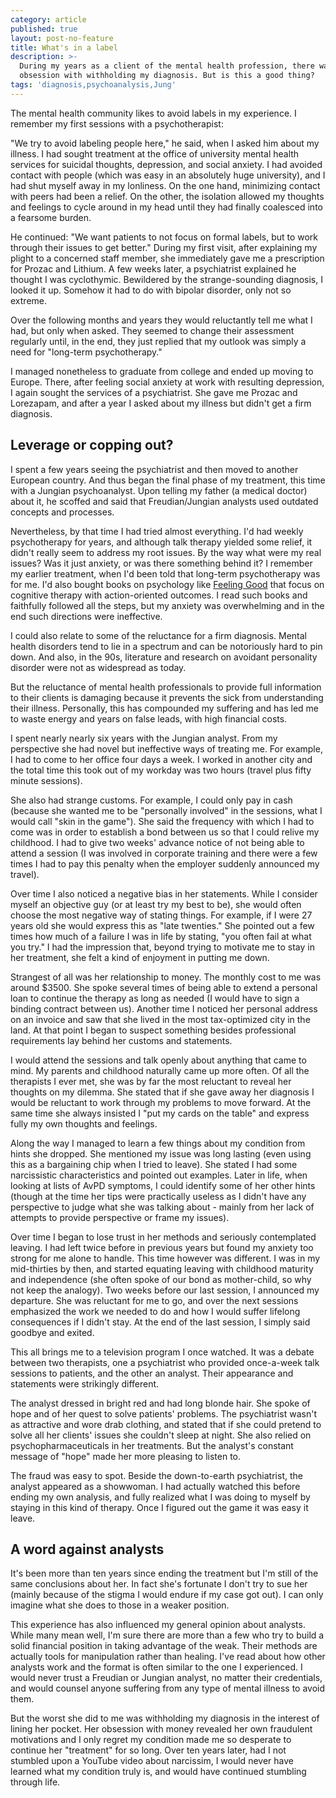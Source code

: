 ```yaml
---
category: article
published: true
layout: post-no-feature
title: What's in a label
description: >-
  During my years as a client of the mental health profession, there was an
  obsession with withholding my diagnosis. But is this a good thing?
tags: 'diagnosis,psychoanalysis,Jung'
---
```

The mental health community likes to avoid labels in my experience. I remember my first sessions with a psychotherapist:

"We try to avoid labeling people here," he said, when I asked him about my illness. I had sought treatment at the office of university mental health services for suicidal thoughts, depression, and social anxiety. I had avoided contact with people (which was easy in an absolutely huge university), and I had shut myself away in my lonliness. On the one hand, minimizing contact with peers had been a relief. On the other, the isolation allowed my thoughts and feelings to cycle around in my head until they had finally coalesced into a fearsome burden.

He continued: "We want patients to not focus on formal labels, but to work through their issues to get better." During my first visit, after explaining my plight to a concerned staff member, she immediately gave me a prescription for Prozac and Lithium. A few weeks later, a psychiatrist explained he thought I was cyclothymic. Bewildered by the strange-sounding diagnosis, I looked it up. Somehow it had to do with bipolar disorder, only not so extreme.

Over the following months and years they would reluctantly tell me what I had, but only when asked. They seemed to change their assessment regularly until, in the end, they just replied that my outlook was simply a need for "long-term psychotherapy."

I managed nonetheless to graduate from college and ended up moving to Europe. There, after feeling social anxiety at work with resulting depression, I again sought the services of a psychiatrist. She gave me Prozac and Lorezapam, and after a year I asked about my illness but didn't get a firm diagnosis.

## Leverage or copping out?

I spent a few years seeing the psychiatrist and then moved to another European country. And thus began the final phase of my treatment, this time with a Jungian psychoanalyst. Upon telling my father (a medical doctor) about it, he scoffed and said that Freudian/Jungian analysts used outdated concepts and processes.

Nevertheless, by that time I had tried almost everything. I'd had weekly psychotherapy for years, and although talk therapy yielded some relief, it didn't really seem to address my root issues. By the way what were my real issues? Was it just anxiety, or was there something behind it? I remember my earlier treatment, when I'd been told that long-term psychotherapy was for me. I'd also bought books on psychology like [Feeling Good](https://www.amazon.com/dp/0380810336) that focus on cognitive therapy with action-oriented outcomes. I read such books and faithfully followed all the steps, but my anxiety was overwhelming and in the end such directions were ineffective.

I could also relate to some of the reluctance for a firm diagnosis. Mental health disorders tend to lie in a spectrum and can be notoriously hard to pin down. And also, in the 90s, literature and research on avoidant personality disorder were not as widespread as today.

But the reluctance of mental health professionals to provide full information to their clients is damaging because it prevents the sick from understanding their illness. Personally, this has compounded my suffering and has led me to waste energy and years on false leads, with high financial costs.

I spent nearly nearly six years with the Jungian analyst. From my perspective she had novel but ineffective ways of treating me. For example, I had to come to her office four days a week. I worked in another city and the total time this took out of my workday was two hours (travel plus fifty minute sessions).

She also had strange customs. For example, I could only pay in cash (because she wanted me to be "personally involved" in the sessions, what I would call "skin in the game"). She said the frequency with which I had to come was in order to establish a bond between us so that I could relive my childhood. I had to give two weeks' advance notice of not being able to attend a session (I was involved in corporate training and there were a few times I had to pay this penalty when the employer suddenly announced my travel).

Over time I also noticed a negative bias in her statements. While I consider myself an objective guy (or at least try my best to be), she would often choose the most negative way of stating things. For example, if I were 27 years old she would express this as "late twenties." She pointed out a few times how much of a failure I was in life by stating, "you often fail at what you try." I had the impression that, beyond trying to motivate me to stay in her treatment, she felt a kind of enjoyment in putting me down.

Strangest of all was her relationship to money. The monthly cost to me was around $3500. She spoke several times of being able to extend a personal loan to continue the therapy as long as needed (I would have to sign a binding contract between us). Another time I noticed her personal address on an invoice and saw that she lived in the most tax-optimized city in the land. At that point I began to suspect something besides professional requirements lay behind her customs and statements.

I would attend the sessions and talk openly about anything that came to mind. My parents and childhood naturally came up more often. Of all the therapists I ever met, she was by far the most reluctant to reveal her thoughts on my dilemma. She stated that if she gave away her diagnosis I would be reluctant to work through my problems to move forward. At the same time she always insisted I "put my cards on the table" and express fully my own thoughts and feelings.

Along the way I managed to learn a few things about my condition from hints she dropped. She mentioned my issue was long lasting (even using this as a bargaining chip when I tried to leave). She stated I had some narcissistic characteristics and pointed out examples. Later in life, when looking at lists of AvPD symptoms, I could identify some of her other hints (though at the time her tips were practically useless as I didn't have any perspective to judge what she was talking about - mainly from her lack of attempts to provide perspective or frame my issues).

Over time I began to lose trust in her methods and seriously contemplated leaving. I had left twice before in previous years but found my anxiety too strong for me alone to handle. This time however was different. I was in my mid-thirties by then, and started equating leaving with childhood maturity and independence (she often spoke of our bond as mother-child, so why not keep the analogy). Two weeks before our last session, I announced my departure. She was reluctant for me to go, and over the next sessions emphasized the work we needed to do and how I would suffer lifelong consequences if I didn't stay. At the end of the last session, I simply said goodbye and exited.

This all brings me to a television program I once watched. It was a debate between two therapists, one a psychiatrist who provided once-a-week talk sessions to patients, and the other an analyst. Their appearance and statements were strikingly different.

The analyst dressed in bright red and had long blonde hair. She spoke of hope and of her quest to solve patients' problems. The psychiatrist wasn't as attractive and wore drab clothing, and stated that if she could pretend to solve all her clients' issues she couldn't sleep at night. She also relied on psychopharmaceuticals in her treatments. But the analyst's constant message of "hope" made her more pleasing to listen to.

The fraud was easy to spot. Beside the down-to-earth psychiatrist, the analyst appeared as a showwoman. I had actually watched this before ending my own analysis, and fully realized what I was doing to myself by staying in this kind of therapy. Once I figured out the game it was easy it leave.

## A word against analysts

It's been more than ten years since ending the treatment but I'm still of the same conclusions about her. In fact she's fortunate I don't try to sue her (mainly because of the stigma I would endure if my case got out). I can only imagine what she does to those in a weaker position.

This experience has also influenced my general opinion about analysts. While many mean well, I'm sure there are more than a few who try to build a solid financial position in taking advantage of the weak. Their methods are actually tools for manipulation rather than healing. I've read about how other analysts work and the format is often similar to the one I experienced. I would never trust a Freudian or Jungian analyst, no matter their credentials, and would counsel anyone suffering from any type of mental illness to avoid them.

But the worst she did to me was withholding my diagnosis in the interest of lining her pocket. Her obsession with money revealed her own fraudulent motivations and I only regret my condition made me so desperate to continue her "treatment" for so long. Over ten years later, had I not stumbled upon a YouTube video about narcissim, I would never have learned what my condition truly is, and would have continued stumbling through life.
